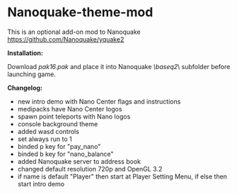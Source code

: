 # Nanoquake-theme-mod
This is an optional add-on mod to Nanoquake
https://github.com/Nanoquake/yquake2

__Installation:__

Download _pak16.pak_ and place it into Nanoquake _\baseq2_\ subfolder before launching game.

__Changelog:__

- new intro demo with Nano Center flags and instructions
- medipacks have Nano Center logos
- spawn point teleports with Nano logos
- console background theme
- added wasd controls
- set always run to 1
- binded p key for "pay_nano"
- binded b key for "nano_balance"
- added Nanoquake server to address book
- changed default resolution 720p and OpenGL 3.2
- if name is default "Player" then start at Player Setting Menu, if else then start intro demo
